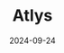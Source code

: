 ---  
layout: startup_page  
title: "Atlys"  
id: "atlys.com"  
permalink: "/atlysatlys.com09242024/"  
website: "https://www.atlys.com/"  
funding_round: "Series B"  
funding_amount: "$20M"  
investors: "Peak XV (formerly Sequoia Capital India), Elevation Capital, DST Global, Headline"  
about: "Atlys is a visa processing platform that leverages automation to streamline visa applications for over 150 destinations. Its user-friendly platform reduces processing times and lowers rejection rates, simplifying the often complex and time-consuming process of obtaining visas for international travelers. The company focuses on addressing the growing demands of travelers, particularly in India."  
markets: "Travel Tech, FinTech, Legal, SaaS, Software, Tourism, Travel"  
hq: "San Francisco, California, United States"  
founded_year: "2020"  
linkedin: "https://www.linkedin.com/company/getatlys"  
twitter: "https://www.twitter.com/atlys"  
instagram: ""  
facebook: "https://www.facebook.com/getatlys"  
crunchbase: "https://www.crunchbase.com/organization/atlys"  
pitchbook: ""  

date_display: "24-Sep-2024"  
date: "2024-09-24"

# SEO Optimization  
meta_title: "Atlys - Series B Funding ($20M)"  
meta_description: "Atlys, Atlys is a visa processing platform that leverages automation to streamline visa applications for over 150 destinations. Its user-friendly platform re..."  
meta_keywords: "Atlys, Travel Tech, FinTech, Legal, SaaS, Software, Tourism, Travel, Series B funding"  
canonical_url: "https://startup.projectstartups.com/atlysatlys.com09242024/"  
---